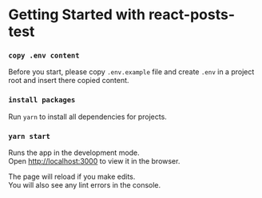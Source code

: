 # Getting Started with react-posts-test

### `copy .env content`
Before you start, please copy `.env.example` file and create `.env` in a project root and insert there copied content.

### `install packages`
Run `yarn` to install all dependencies for projects.

### `yarn start`

Runs the app in the development mode.\
Open [http://localhost:3000](http://localhost:3000) to view it in the browser.

The page will reload if you make edits.\
You will also see any lint errors in the console.
